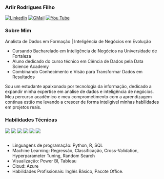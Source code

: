 
### Arlir Rodrigues Filho

[![LinkedIn](https://img.shields.io/badge/LinkedIn-0077B5?style=for-the-badge&logo=linkedin&logoColor=white)](https://https://www.linkedin.com/in/arlir-rodrigues-filho) 
[![GMail](https://img.shields.io/badge/Gmail-D14836?style=for-the-badge&logo=gmail&logoColor=white)](mailto:arlyfilho@gmail.com@gmail.com) 
[![You Tube](https://img.shields.io/badge/YouTube-FF0000?style=for-the-badge&logo=youtube&logoColor=white)](https://www.youtube.com/@arllyfilho/)

### Sobre Mim

Analista de Dados em Formação | Inteligência de Negócios em Evolução

- Cursando Bacharelado em Inteligência de Negócios na Universidade de Fortaleza
- Aluno dedicado do curso técnico em Ciência de Dados pela Data Science Academy
- Combinando Conhecimento e Visão para Transformar Dados em Resultados

Sou um estudante apaixonado por tecnologia da informação, dedicado a expandir minha expertise em análise de dados e inteligência de negócios. Meu percurso acadêmico e meu comprometimento com a aprendizagem contínua estão me levando a crescer de forma inteligível minhas habilidades em projetos reais.

### Habilidades Técnicas

<!-- Ferramentas -->
<div style="display: inline_block">
  <img align="center" src="https://img.shields.io/badge/Python-FFD43B?style=for-the-badge&logo=python&logoColor=blue" />
  <img align="center" src="https://img.shields.io/badge/R-276DC3?style=for-the-badge&logo=r&logoColor=white" />
  <img align="center" src="https://img.shields.io/badge/Sqlite-003B57?style=for-the-badge&logo=sqlite&logoColor=white" />
<!--   <img align="center" src="https://img.shields.io/badge/Jupyter-F37626.svg?&style=for-the-badge&logo=Jupyter&logoColor=white" /> -->
  <img align="center" src="https://img.shields.io/badge/VSCode-0078D4?style=for-the-badge&logo=visual%20studio%20code&logoColor=white" />
  <img align="center" src="https://img.shields.io/badge/Pandas-2C2D72?style=for-the-badge&logo=pandas&logoColor=white" />
  <img align="center" src="https://img.shields.io/badge/conda-342B029.svg?&style=for-the-badge&logo=anaconda&logoColor=white" />
</div>

<br/>

<!-- Skills -->
- Linguagens de programação: Python, R, SQL
- Machine Learning: Regressão, Classificação, Cross-Validation, Hyperparameter Tuning, Random Search
- Visualização: Power BI, Tableau
- Cloud: Azure
- Habilidades Profissionais: Inglês Básico, Pacote Office.
